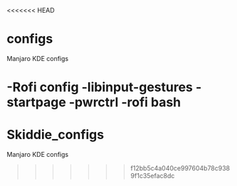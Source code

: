 <<<<<<< HEAD
# configs
Manjaro KDE configs

-Rofi config
-libinput-gestures
-startpage
-pwrctrl
-rofi bash
=======
# Skiddie_configs
Manjaro KDE configs
>>>>>>> f12bb5c4a040ce997604b78c9389f1c35efac8dc
